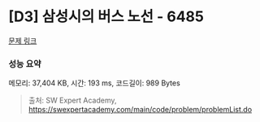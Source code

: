 # [D3] 삼성시의 버스 노선 - 6485 

[문제 링크](https://swexpertacademy.com/main/code/problem/problemDetail.do?contestProbId=AWczm7QaACgDFAWn) 

### 성능 요약

메모리: 37,404 KB, 시간: 193 ms, 코드길이: 989 Bytes



> 출처: SW Expert Academy, https://swexpertacademy.com/main/code/problem/problemList.do